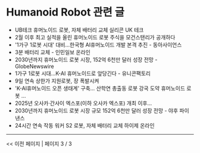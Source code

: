 # Humanoid Robot 관련 글

- UB테크 휴머노이드 로봇, 자체 배터리 교체  실리콘 UK 테크
- 2월 이후 최고 실적을 올린 휴머노이드 로봇 주식을 모건스탠리가 공개하다
- '1가구 1로봇 시대' 대비…한국형 AI휴머노이드 개발 본격 추진 - 동아사이언스
- 3분 배터리 교체 - 인민일보 온라인
- 2030년까지 휴머노이드 로봇 시장, 152억 6천만 달러 성장 전망 - GlobeNewswire
- 1가구 1로봇 시대…K-AI 휴머노이드로 앞당긴다 - 유니콘팩토리
- 9일 연속 상한가 지원로봇, 장 폭발시켜
- 'K-AI휴머노이드 오픈 생태계' 구축… 산학연 총출동 로봇 강국 도약  휴머노이드 로봇 ...
- 2025년 오사카·간사이 엑스포(이하 오사카 엑스포) 개최 이후…
- 2030년까지 휴머노이드 로봇 시장 규모 152억 6천만 달러 성장 전망 - 야후 파이낸스
- 24시간 연속 작동 워커 S2 로봇, 자체 배터리 교체  하이제 온라인

---
<< 이전 페이지  |  페이지 3 / 3